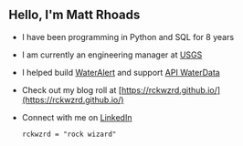 ## Hello, I'm Matt Rhoads
- I have been programming in Python and SQL for 8 years
- I am currently an engineering manager at [USGS](https://www.usgs.gov/)
- I helped build [WaterAlert](https://accounts.waterdata.usgs.gov/wateralert/) and support [API WaterData](https://api.waterdata.usgs.gov/)
- Check out my blog roll at [https://rckwzrd.github.io/](https://rckwzrd.github.io/)
- Connect with me on [LinkedIn](https://www.linkedin.com/in/mrhoads7/)

  ```
  rckwzrd = "rock wizard"
  ```
